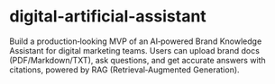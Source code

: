 # digital-artificial-assistant
Build a production‑looking MVP of an AI‑powered Brand Knowledge Assistant for digital marketing teams. Users can upload brand docs (PDF/Markdown/TXT), ask questions, and get accurate answers with citations, powered by RAG (Retrieval‑Augmented Generation).
